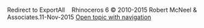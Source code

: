 ---
---

Redirect to ExportAll&#160;
&#160;
Rhinoceros 6 © 2010-2015 Robert McNeel &amp; Associates.11-Nov-2015
 [Open topic with navigation](exportall.html) 

